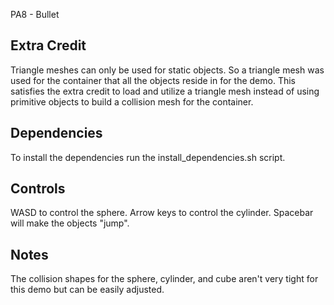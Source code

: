 PA8 - Bullet

## Extra Credit
Triangle meshes can only be used for static objects.
So a triangle mesh was used for the container that all the objects reside in for the demo.
This satisfies the extra credit to load and utilize a triangle mesh instead of using primitive objects to build a collision mesh for the container.

## Dependencies
To install the dependencies run the install_dependencies.sh script.

## Controls
WASD to control the sphere.
Arrow keys to control the cylinder.
Spacebar will make the objects "jump".

## Notes
The collision shapes for the sphere, cylinder, and cube aren't very tight for this demo but can be easily adjusted.
